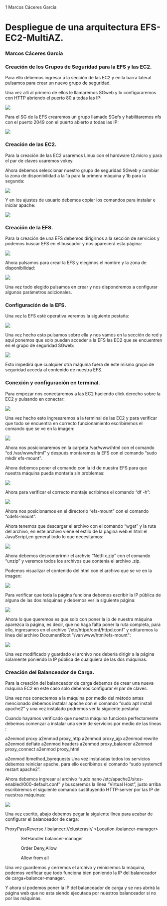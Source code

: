 ﻿1  Marcos Cáceres García 

# Despliegue de una arquitectura EFS- EC2-MultiAZ. 

### Marcos Cáceres García 


### Creación de los Grupos de Seguridad para la EFS y las EC2. 

Para ello debemos ingresar a la sección de las EC2 y en la barra lateral pulsamos para crear un nuevo grupo de seguridad. 

Una vez allí al primero de ellos le llamaremos SGweb y lo configuraremos con HTTP abriendo el puerto 80 a todas las IP: 

![](Aspose.Words.f2f5dc65-86c1-4f57-a90b-e26679aac793.001.jpeg)

Para el SG de la EFS crearemos un grupo llamado SGefs y habilitaremos nfs con el puerto 2049 con el puerto abierto a todas las IP: 

![](Aspose.Words.f2f5dc65-86c1-4f57-a90b-e26679aac793.002.jpeg)

### Creación de las EC2. 

Para la creación de las EC2 usaremos Linux con el hardware t2.micro y para el par de claves usaremos vokey. 

Ahora debemos seleccionar nuestro grupo de seguridad SGweb y cambiar la zona de disponibilidad a la 1a para la primera máquina y 1b para la segunda: 

![](Aspose.Words.f2f5dc65-86c1-4f57-a90b-e26679aac793.003.jpeg)

Y en los ajustes de usuario debemos copiar los comandos para instalar e iniciar apache: 

![](Aspose.Words.f2f5dc65-86c1-4f57-a90b-e26679aac793.004.jpeg)

### Creación de la EFS. 

Para la creación de una EFS debemos dirigirnos a la sección de servicios y podemos buscar EFS en el buscador y nos aparecerá esta página: 

![](Aspose.Words.f2f5dc65-86c1-4f57-a90b-e26679aac793.005.jpeg)

Ahora pulsamos para crear la EFS y elegimos el nombre y la zona de disponibilidad: 

![](Aspose.Words.f2f5dc65-86c1-4f57-a90b-e26679aac793.006.jpeg)

Una vez todo elegido pulsamos en crear y  nos dispondremos a configurar algunos parámetros adicionales. 

### Configuración de la EFS. 

Una vez la EFS esté operativa veremos la siguiente pestaña: 

![](Aspose.Words.f2f5dc65-86c1-4f57-a90b-e26679aac793.007.jpeg)

Una vez hecho esto pulsamos sobre ella y nos vamos en la sección de red y aquí ponemos que solo puedan acceder a la EFS las EC2 que se encuentren en el grupo de seguridad SGweb: 

![](Aspose.Words.f2f5dc65-86c1-4f57-a90b-e26679aac793.008.jpeg)

Esto impedirá que cualquier otra máquina fuera de este mismo grupo de seguridad acceda al contenido de nuestra EFS. 

### Conexión y configuración en terminal. 

Para empezar nos conectaremos a las EC2 haciendo click derecho sobre la EC2 y pulsando en conectar: 

![](Aspose.Words.f2f5dc65-86c1-4f57-a90b-e26679aac793.009.jpeg)

Una vez hecho esto ingresaremos a la terminal de las EC2 y para verificar que todo se encuentra en correcto funcionamiento escribiremos el comando que se ve en la imagen: 

![](Aspose.Words.f2f5dc65-86c1-4f57-a90b-e26679aac793.010.jpeg)

Ahora nos posicionaremos en la carpeta /var/www/html con el comando “cd /var/www/html” y después montaremos la EFS con el comando “sudo mkdir efs-mount”. 

Ahora debemos poner el comando con la id de nuestra EFS para que nuestra máquina pueda montarla sin problemas: 

![](Aspose.Words.f2f5dc65-86c1-4f57-a90b-e26679aac793.011.jpeg)

Ahora para verificar el correcto montaje ecribimos el comando “df -h”: 

![](Aspose.Words.f2f5dc65-86c1-4f57-a90b-e26679aac793.012.jpeg)

Ahora nos posicionamos en el directorio “efs-mount” con el comando “cdefs-mount”.

Ahora tenemos que descargar el archivo con el comando “wget” y la ruta del archivo, en este archivo viene el estilo de la página web el html el JavaScript,en general todo lo que necesitamos: 

![](Aspose.Words.f2f5dc65-86c1-4f57-a90b-e26679aac793.013.jpeg)

Ahora debemos descomprirmir el archvio “Netflix.zip” con el comando “unzip” y veremos  todos los archivos que contenía el archivo .zip. 

Podemos visualizar el contenido del html con el archivo que se ve en la imagen: 

![](Aspose.Words.f2f5dc65-86c1-4f57-a90b-e26679aac793.014.jpeg)

Para verificar que toda la página funcióna debemos escribir la IP pública de alguna de las dos máquinas y debemos ver la siguiente página: 

![](Aspose.Words.f2f5dc65-86c1-4f57-a90b-e26679aac793.015.jpeg)

Ahora lo que queremos es que solo con poner la ip de nuestra máquina aparezca la página, es decir, que no haga falta poner la ruta completa, para ello, ingresamos en el archivo “/etc/httpd/conf/httpd.conf” y editaremos la línea del archivo DocumentRoot "/var/www/html/efs-mount": 

![](Aspose.Words.f2f5dc65-86c1-4f57-a90b-e26679aac793.016.jpeg)

Una vez modificado y guardado el archivo nos debería dirigir a la página solamente poniendo la IP pública de cualquiera de las dos máquinas. 

### Creación del Balanceador de Carga. 

Para la creación del balanceador de carga debemos de crear una nueva máquina EC2 en este caso solo debemos configurar el par de claves. 

Una vez nos conectemos a la máquina por medio del método antes mencionado debemos instalar apache con el comando “sudo apt install apache2” y una vez instalado podremos ver la siguiente pestaña: 

Cuando hayamos verificado que nuestra máquina funciona perfectamente debemos comenzar a instalar una serie de servicios por medio de las líneas :  

a2enmod proxy a2enmod proxy\_http a2enmod proxy\_ajp a2enmod rewrite a2enmod deflate a2enmod headers a2enmod proxy\_balancer a2enmod proxy\_connect a2enmod proxy\_html 

a2enmod lbmethod\_byrequests Una vez instaladas todos los servicios debemos reiniciar apache, para ello escribimos el comando “sudo systemctl restart apache2”. 

Ahora debemos ingresar al archivo “sudo nano /etc/apache2/sites-enabled/000-default.conf” y buscaremos la línea “Virtual Host”, justo arriba escribiremos el siguiente comando sustituyendo HTTP-server por las IP de nuestras máquinas: 

![](Aspose.Words.f2f5dc65-86c1-4f57-a90b-e26679aac793.017.jpeg)

Una vez escrito, abajo debemos pegar la siguiente línea para acabar de configurar el balanceador de carga: 

ProxyPassReverse / balancer://clusterasir/ <Location /balancer-manager> 

`       `SetHandler balancer-manager 

`       `Order Deny,Allow 

`       `Allow from all 

</Location> 

Una vez guardemos y cerremos el archivo y reiniciemos la máquina, podemos verificar que todo funciona bien poniendo la IP del balanceador de carga+balancer-manager. 

Y ahora sí podemos poner la IP del balanceador de carga y se nos abrirá la página web que no esta siendo ejecutada por nuestros balanceador si no por las máquinas. 
